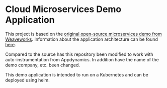 # Cloud Microservices Demo Application

This project is based on the [original open-source microservices demo from Weaveworks](https://github.com/microservices-demo). Information about the application architecture can be found [here](https://github.com/microservices-demo/microservices-demo/blob/master/internal-docs/design.md).

Compared to the source has this repository been modified to work with auto-instrumentation from Appdynamics. In addition have the name of the demo company, etc. been changed.

This demo application is intended to run on a Kubernetes and can be deployed using helm.
